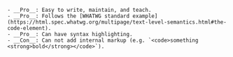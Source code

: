 <!-- indent for expected context of inclusion -->

    - __Pro__: Easy to write, maintain, and teach.
    - __Pro__: Follows the [WHATWG standard example](https://html.spec.whatwg.org/multipage/text-level-semantics.html#the-code-element).
    - __Pro__: Can have syntax highlighting.
    - __Con__: Can not add internal markup (e.g. `<code>something <strong>bold</strong></code>`).
